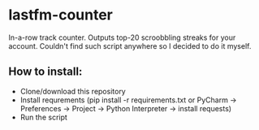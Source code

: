 # lastfm-counter
In-a-row track counter. Outputs top-20 scroobbling streaks for your account. Couldn't find such script anywhere so I decided to do it myself.
## How to install:
- Clone/download this repository
- Install requrements (pip install -r requirements.txt or PyCharm -> Preferences -> Project -> Python Interpreter -> install requests)
- Run the script
